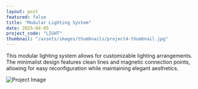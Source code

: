```yaml
---
layout: post
featured: false
title: "Modular Lighting System"
date: 2025-04-05
project_code: "LIGHT"
thumbnail: "/assets/images/thumbnails/project4-thumbnail.jpg"
---
```


This modular lighting system allows for customizable lighting arrangements. The minimalist design features clean lines and magnetic connection points, allowing for easy reconfiguration while maintaining elegant aesthetics.

![Project Image](https://source.unsplash.com/random/800x600/?lighting)
